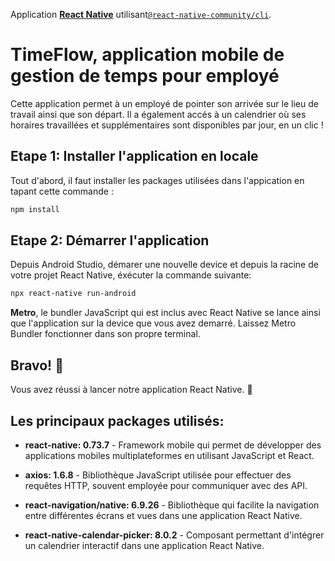 Application [**React Native**](https://reactnative.dev) utilisant[`@react-native-community/cli`](https://github.com/react-native-community/cli).

# TimeFlow, application mobile de gestion de temps pour employé

Cette application permet à un employé de pointer son arrivée sur le lieu de travail ainsi que son départ. Il a également accés à un calendrier où ses horaires travaillées et supplémentaires sont disponibles par jour, en un clic !


## Etape 1: Installer l'application en locale

Tout d'abord, il faut installer les packages utilisées dans l'appication en tapant cette commande :

```bash
npm install
```

## Etape 2: Démarrer l'application

Depuis Android Studio, démarer une nouvelle device et depuis la racine de votre projet React Native, éxécuter la commande suivante:

```bash
npx react-native run-android
```
**Metro**, le bundler JavaScript qui est inclus avec React Native se lance ainsi que l'application sur la device que vous avez demarré.
Laissez Metro Bundler fonctionner dans son propre terminal. 


## Bravo! :tada:

Vous avez réussi à lancer notre application React Native. :partying_face:


Les principaux packages utilisés:
---------------------------------

  * **react-native: 0.73.7** - Framework mobile qui permet de développer des applications mobiles multiplateformes en utilisant JavaScript et React.

  * **axios: 1.6.8** - Bibliothèque JavaScript utilisée pour effectuer des requêtes HTTP, souvent employée pour communiquer avec des API.
  
  * **react-navigation/native: 6.9.26** - Bibliothèque qui facilite la navigation entre différentes écrans et vues dans une application React Native.

  * **react-native-calendar-picker: 8.0.2** - Composant permettant d'intégrer un calendrier interactif dans une application React Native.


